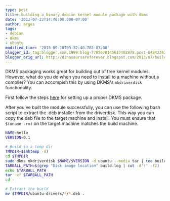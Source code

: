 ```yaml
---
type: post
title: building a binary debian kernel module package with dkms
date: '2013-07-23T14:40:00.000-07:00'
author: arges
tags:
- debian
- dkms
- ubuntu
modified_time: '2013-09-10T09:32:40.782-07:00'
blogger_id: tag:blogger.com,1999:blog-7705678145617402978.post-6484236259965645454
blogger_orig_url: http://dinosaursareforever.blogspot.com/2013/07/building-binary-debian-kernel-module.html
---
```


DKMS packaging works great for building out of tree kernel modules. However,
what do you do when you need to install to a machine without a compiler? You
can accompish this by using DKMS's `mkdriverdisk` functionality.

First follow the steps [here][1] for setting up a proper DKMS package.

After you've built the module successfully, you can use the following bash
script to extract the .deb installer from the driverdisk. This way you can copy
the deb file to the target machine and install. You must ensure that `$(uname -rm)`
on the target machine matches the build machine.

~~~bash
NAME=hello
VERSION=0.1

# Build in a temp dir
TMPDIR=$(mktemp -d)
cd $TMPDIR
sudo dkms mkdriverdisk $NAME/$VERSION -d ubuntu --media tar | tee build.log
TARBALL_PATH=$(grep "Disk image location" build.log | cut -d':' -f2)
echo $TARBALL_PATH
tar -xf $TARBALL_PATH
cd -

# Extract the build
mv $TMPDIR/ubuntu-drivers/*/*.deb .
~~~

[1]: https://wiki.ubuntu.com/Kernel/Dev/DKMSPackaging

